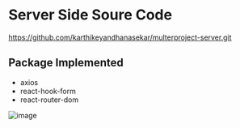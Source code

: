 # Server Side Soure Code

https://github.com/karthikeyandhanasekar/multerproject-server.git

## Package Implemented

- axios
- react-hook-form
- react-router-dom

![image](https://user-images.githubusercontent.com/60779362/167573118-d257375a-cee6-4b89-b0ba-cf6a686ea30d.png)
